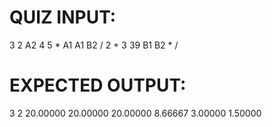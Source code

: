 QUIZ INPUT:
==========
3 2
A2
4 5 *
A1
A1 B2 / 2 +
3
39 B1 B2 * /


EXPECTED OUTPUT:
================
3 2
20.00000
20.00000
20.00000
8.66667
3.00000
1.50000
